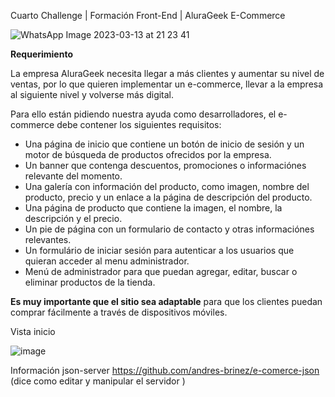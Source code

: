 Cuarto Challenge | Formación Front-End | AluraGeek E-Commerce

![WhatsApp Image 2023-03-13 at 21 23 41](https://user-images.githubusercontent.com/94869227/224877144-14944b77-67f1-414c-ba9f-b5440ad2f13a.jpg)

**Requerimiento**

La empresa AluraGeek necesita llegar a más clientes y aumentar su nivel de ventas, por lo que quieren implementar un e-commerce, llevar a la empresa al siguiente nivel y volverse más digital.

Para ello están pidiendo nuestra ayuda como desarrolladores, el e-commerce debe contener los siguientes requisitos:
- Una página de inicio que contiene un botón de inicio de sesión y un motor de búsqueda de productos ofrecidos por la empresa.
- Un banner que contenga descuentos, promociones o informaciónes relevante del momento.
- Una galería con información del producto, como imagen, nombre del producto, precio y un enlace a la página de descripción del producto.
- Una página de producto que contiene la imagen, el nombre, la descripción y el precio.
- Un pie de página con un formulario de contacto y otras informaciónes relevantes.
- Un formulário de iniciar sesión para autenticar a los usuarios que quieran acceder al menu administrador. 
- Menú de administrador para que puedan agregar, editar, buscar o eliminar productos de la tienda.

**Es muy importante que el sitio sea adaptable** para que los clientes puedan comprar fácilmente a través de dispositivos móviles.

Vista inicio

![image](https://user-images.githubusercontent.com/94869227/169676517-af60b233-679a-4fcd-8a64-2d8148d5444c.png)


Información json-server https://github.com/andres-brinez/e-comerce-json (dice como editar y manipular el servidor )
